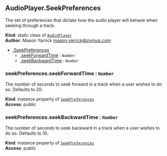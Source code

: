 <a name="ZAmp.Components.AudioPlayer.SeekPreferences"></a>

## AudioPlayer.SeekPreferences
The set of preferences that dictate how the audio player will behave when seeking through a track.

**Kind**: static class of [<code>AudioPlayer</code>](#ZAmp.Components.AudioPlayer)  
**Author**: Mason Yarrick <mason.yarrick@zyrous.com>  

* [.SeekPreferences](#ZAmp.Components.AudioPlayer.SeekPreferences)
    * [.seekForwardTime](#ZAmp.Components.AudioPlayer.SeekPreferences+seekForwardTime) : <code>Number</code>
    * [.seekBackwardTime](#ZAmp.Components.AudioPlayer.SeekPreferences+seekBackwardTime) : <code>Number</code>

<a name="ZAmp.Components.AudioPlayer.SeekPreferences+seekForwardTime"></a>

### seekPreferences.seekForwardTime : <code>Number</code>
The number of seconds to seek forward in a track when a user wishes to do so. Defaults to 20.

**Kind**: instance property of [<code>SeekPreferences</code>](#ZAmp.Components.AudioPlayer.SeekPreferences)  
**Access**: public  
<a name="ZAmp.Components.AudioPlayer.SeekPreferences+seekBackwardTime"></a>

### seekPreferences.seekBackwardTime : <code>Number</code>
The number of seconds to seek backward in a track when a user wishes to do so. Defaults to 10.

**Kind**: instance property of [<code>SeekPreferences</code>](#ZAmp.Components.AudioPlayer.SeekPreferences)  
**Access**: public  
